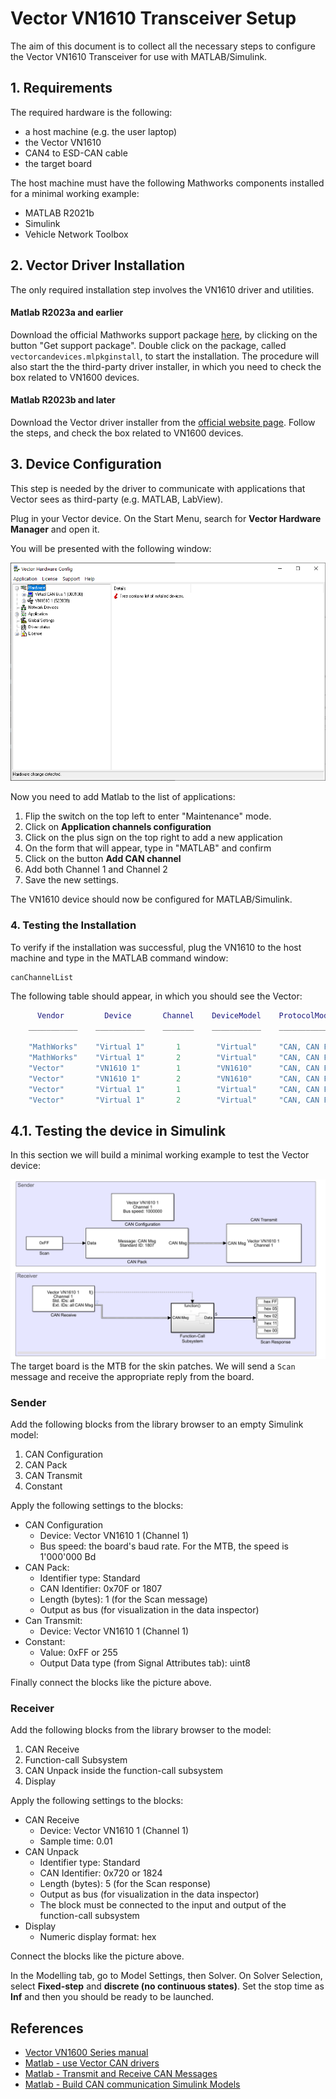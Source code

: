Vector VN1610 Transceiver Setup
=====
The aim of this document is to collect all the necessary steps to configure the Vector VN1610 Transceiver for use with MATLAB/Simulink.

## 1. Requirements

The required hardware is the following:
 - a host machine (e.g. the user laptop)
 - the Vector VN1610
 - CAN4 to ESD-CAN cable
 - the target board

The host machine must have the following Mathworks components installed for a minimal working example:
 - MATLAB R2021b
 - Simulink
 - Vehicle Network Toolbox

## 2. Vector Driver Installation

The only required installation step involves the VN1610 driver and utilities. 

#### Matlab R2023a and earlier

Download the official Mathworks support package [here](https://it.mathworks.com/hardware-support/vector.html), by clicking on the button "Get support package". Double click on the package, called `vectorcandevices.mlpkginstall`, to start the installation. The procedure will also start the the third-party driver installer, in which you need to check the box related to VN1600 devices.

#### Matlab R2023b and later

Download the Vector driver installer from the [official website page](https://www.vector.com/int/en/download/vector-driver-setup-for-windows-10-and-11/). Follow the steps, and check the box related to VN1600 devices.

## 3. Device Configuration
This step is needed by the driver to communicate with applications that Vector sees as third-party (e.g. MATLAB, LabView). 

Plug in your Vector device. On the Start Menu, search for **Vector Hardware Manager** and open it.

You will be presented with the following window:

![](assets/vcanconf.png)

Now you need to add Matlab to the list of applications:
1. Flip the switch on the top left to enter "Maintenance" mode.
2. Click on **Application channels configuration**
3. Click on the plus sign on the top right to add a new application
4. On the form that will appear, type in  "MATLAB" and confirm
5. Click on the button **Add CAN channel**
6. Add both Channel 1 and Channel 2
7. Save the new settings.

The VN1610 device should now be configured for MATLAB/Simulink.

### 4. Testing the Installation
To verify if the installation was successful, plug the VN1610 to the host machine and type in the MATLAB command window:
```
canChannelList
```
The following table should appear, in which you should see the Vector:
```matlab
      Vendor         Device       Channel    DeviceModel    ProtocolMode     SerialNumber
    ___________    ___________    _______    ___________    _____________    ____________

    "MathWorks"    "Virtual 1"       1        "Virtual"     "CAN, CAN FD"      "0"       
    "MathWorks"    "Virtual 1"       2        "Virtual"     "CAN, CAN FD"      "0"       
    "Vector"       "VN1610 1"        1        "VN1610"      "CAN, CAN FD"      "522009"  
    "Vector"       "VN1610 1"        2        "VN1610"      "CAN, CAN FD"      "522009"  
    "Vector"       "Virtual 1"       1        "Virtual"     "CAN, CAN FD"      "100"     
    "Vector"       "Virtual 1"       2        "Virtual"     "CAN, CAN FD"      "100"  
```

## 4.1. Testing the device in Simulink
In this section we will build a minimal working example to test the Vector device:

![](assets/simulink.png)
 The target board is the MTB for the skin patches. We will send a `Scan` message and receive the appropriate reply from the board.

### Sender
Add the following blocks from the library browser to an empty Simulink model:
1. CAN Configuration
2. CAN Pack
3. CAN Transmit
4. Constant

Apply the following settings to the blocks:
- CAN Configuration
  - Device: Vector VN1610 1 (Channel 1)
  - Bus speed: the board's baud rate. For the MTB, the speed is 1'000'000 Bd
- CAN Pack: 
  - Identifier type: Standard 
  - CAN Identifier: 0x70F or 1807
  - Length (bytes): 1 (for the Scan message)
  - Output as bus (for visualization in the data inspector)
- Can Transmit:
  - Device: Vector VN1610 1 (Channel 1)
- Constant:
  - Value: 0xFF or 255
  - Output Data type (from Signal Attributes tab): uint8

Finally connect the blocks like the picture above.

### Receiver
Add the following blocks from the library browser to the model:
1. CAN Receive
2. Function-call Subsystem
3. CAN Unpack inside the function-call subsystem
4. Display

Apply the following settings to the blocks:
- CAN Receive
  - Device: Vector VN1610 1 (Channel 1)
  - Sample time: 0.01
- CAN Unpack
  - Identifier type: Standard 
  - CAN Identifier: 0x720 or 1824
  - Length (bytes): 5 (for the Scan response)
  - Output as bus (for visualization in the data inspector)
  - The block must be connected to the input and output of the function-call subsystem
- Display
  - Numeric display format: hex

Connect the blocks like the picture above.

In the Modelling tab, go to Model Settings, then Solver. On Solver Selection, select **Fixed-step** and **discrete (no continuous states)**. Set the stop time as **Inf** and then you should be ready to be launched.

## References
 - [Vector VN1600 Series manual](https://assets.vector.com/cms/content/products/VN16xx/docs/VN1600_Interface_Family_Manual_EN.pdf)
 - [Matlab - use Vector CAN drivers](https://mathworks.com/help/sldrt/ug/using-vector-can-drivers.html)
 - [Matlab - Transmit and Receive CAN Messages](https://mathworks.com/help/vnt/ug/can-communication-session.html)
 - [Matlab - Build CAN communication Simulink Models](https://mathworks.com/help/vnt/ug/build-can-communication-simulink-models.html)
